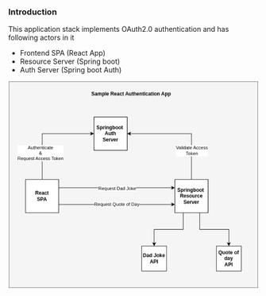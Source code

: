 ### Introduction

This application stack implements OAuth2.0 authentication and has following actors in it

- Frontend SPA (React App)
- Resource Server (Spring boot)
- Auth Server (Spring boot Auth)

![App architecture](./app-architecture.png)
